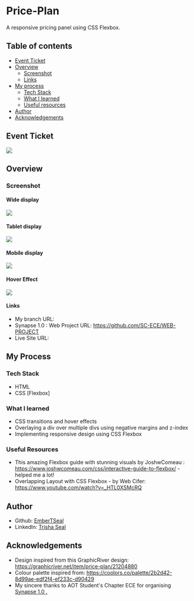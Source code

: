 # Price-Plan

A responsive pricing panel using CSS Flexbox.

## Table of contents

- [Event Ticket](#event-ticket)
- [Overview](#overview)
  - [Screenshot](#screenshot)
  - [Links](#links)
- [My process](#my-process)
  - [Tech Stack](#tech-stack)
  - [What I learned](#what-i-learned)
  - [Useful resources](#useful-resources)
- [Author](#author)
- [Acknowledgements](#acknowledgements)


## Event Ticket
<img src = ./design/ticket.png>

## Overview

### Screenshot

#### Wide display
<img src = ./design/final_wide.png> <br>

#### Tablet display
<img src = ./design/final_tablet.png> <br>

#### Mobile display
<img src = ./design/final_mobile.png><br>

#### Hover Effect
<img src =./design/hover.png><br>

#### Links

- My branch URL:
- Synapse 1.0 : Web Project URL: https://github.com/SC-ECE/WEB-PROJECT
- Live Site URL:

## My Process

### Tech Stack
- HTML
- CSS [Flexbox]

### What I learned
- CSS transitions and hover effects
- Overlaying a div over multiple divs using negative margins and z-index
- Implementing responsive design using CSS Flexbox

### Useful Resources
- This amazing Flexbox guide with stunning visuals by JoshwComeau : https://www.joshwcomeau.com/css/interactive-guide-to-flexbox/ - helped me a lot!
- Overlapping Layout with CSS Flexbox - by Web Cifer: https://www.youtube.com/watch?v=_HTL0XSMcRQ

## Author

- Github: <a href = "https://github.com/EmberTSeal">EmberTSeal</a>
- LinkedIn: <a href = "https://www.linkedin.com/in/trisha-seal-617a89244/">Trisha Seal</a>


## Acknowledgements

- Design inspired from this GraphicRiver design: https://graphicriver.net/item/price-plan/21204880
- Colour palette inspired from: https://coolors.co/palette/2b2d42-8d99ae-edf2f4-ef233c-d90429
- My sincere thanks to AOT Student's Chapter ECE for organising <a href = "https://synapse1-0.vercel.app/">Synapse 1.0 .</a>
